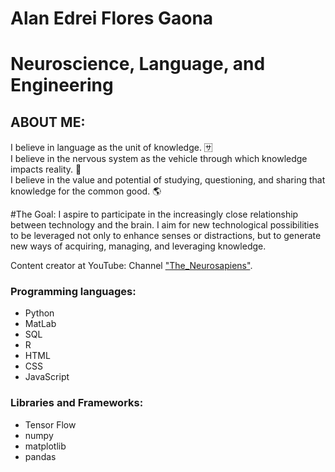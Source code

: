 # Alan Edrei Flores Gaona 
# Neuroscience, Language, and Engineering

## ABOUT ME:

I believe in language as the unit of knowledge. 🈂️ <br>
I believe in the nervous system as the vehicle through which knowledge impacts reality. 🧠 <br>
I believe in the value and potential of studying, questioning, and sharing that knowledge for the common good. 🌎 <br>

#The Goal:
I aspire to participate in the increasingly close relationship between technology and the brain. I aim for new technological possibilities to be leveraged not only to enhance senses or distractions, but to generate new ways of acquiring, managing, and leveraging knowledge.

Content creator at YouTube: Channel ["The_Neurosapiens"](https://www.youtube.com/@the_neurosapiens).

### Programming languages:

- Python
- MatLab
- SQL
- R
- HTML
- CSS
- JavaScript

### Libraries and Frameworks:

- Tensor Flow
- numpy
- matplotlib
- pandas
